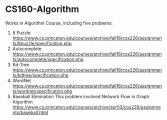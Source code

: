 # CS160-Algorithm
Works in Algorithm Course, including five problems:
1. 8 Puzzle
https://www.cs.princeton.edu/courses/archive/fall18/cos226/assignments/8puzzle/specification.php
2. Autocomplete
https://www.cs.princeton.edu/courses/archive/fall18/cos226/assignments/autocomplete/specification.php
3. Kd-Tree
https://www.cs.princeton.edu/courses/archive/fall18/cos226/assignments/kdtree/specification.php
4. WordNet
https://www.cs.princeton.edu/courses/archive/fall18/cos226/assignments/wordnet/specification.php
5. Baseball Elimination
This problem involved Network Flow in Graph Algorithm
https://www.cs.princeton.edu/courses/archive/spr03/cos226/assignments/baseball.html
